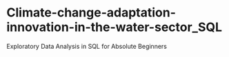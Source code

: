 # Climate-change-adaptation-innovation-in-the-water-sector_SQL
Exploratory Data Analysis in SQL for Absolute Beginners
